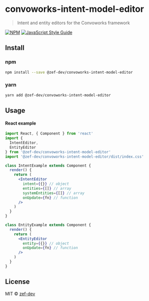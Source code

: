# convoworks-intent-model-editor

> Intent and entity editors for the Convoworks framework

[![NPM](https://img.shields.io/npm/v/@zef-dev/convoworks-intent-model-editor.svg)](https://www.npmjs.com/package/@zef-dev/convoworks-intent-model-editor) [![JavaScript Style Guide](https://img.shields.io/badge/code_style-standard-brightgreen.svg)](https://standardjs.com)

## Install

### npm

```bash
npm install --save @zef-dev/convoworks-intent-model-editor
```

### yarn

```bash
yarn add @zef-dev/convoworks-intent-model-editor
```

## Usage

#### React example

```jsx
import React, { Component } from 'react'
import {
  IntentEditor,
  EntityEditor
} from '@zef-dev/convoworks-intent-model-editor'
import '@zef-dev/convoworks-intent-model-editor/dist/index.css'

class IntentExample extends Component {
  render() {
    return (
      <IntentEditor
        intent={{}} // object
        entities={[]} // array
        systemEntities={[]} // array
        onUpdate={fn} // function
      />
    )
  }
}

class EntityExample extends Component {
  render() {
    return (
      <EntityEditor
        entity={{}} // object
        onUpdate={fn} // function 
      />
    )
  }
}
```

## License

MIT © [zef-dev](https://github.com/zef-dev)
